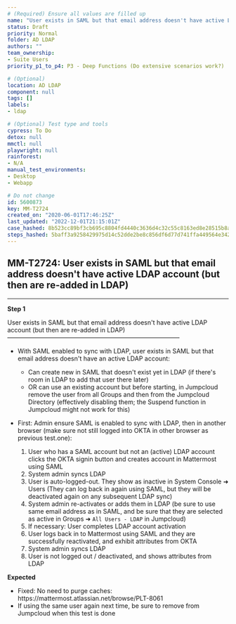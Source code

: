 ```yaml
---
# (Required) Ensure all values are filled up
name: "User exists in SAML but that email address doesn't have active LDAP account (but then are re-added in LDAP)"
status: Draft
priority: Normal
folder: AD LDAP
authors: ""
team_ownership: 
- Suite Users
priority_p1_to_p4: P3 - Deep Functions (Do extensive scenarios work?)

# (Optional)
location: AD LDAP
component: null
tags: []
labels: 
- ldap

# (Optional) Test type and tools
cypress: To Do
detox: null
mmctl: null
playwright: null
rainforest: 
- N/A
manual_test_environments: 
- Desktop
- Webapp

# Do not change
id: 5600873
key: MM-T2724
created_on: "2020-06-01T17:46:25Z"
last_updated: "2022-12-01T21:15:01Z"
case_hashed: 8b523cc89bf3cb695c8804fd4440c3636d4c32c55c8163ed8e28515b8a102306a26ee1f35fccbaa144acf7f434897a4f
steps_hashed: 5baff3a9258429975d14c52dde2be8c856df6d77d741ffa449564e342040a9cca0cfd98c9346411ade7047cd4d0acbc8
---
```


<!-- (Auto-generated) Based on frontmatter's "key" and "name" -->

## MM-T2724: User exists in SAML but that email address doesn't have active LDAP account (but then are re-added in LDAP)

---

**Step 1**

User exists in SAML but that email address doesn't have active LDAP account (but then are re-added in LDAP)\
————————————————————————————

- With SAML enabled to sync with LDAP, user exists in SAML but that email address doesn't have an active LDAP account:

  - Can create new in SAML that doesn't exist yet in LDAP (if there's room in LDAP to add that user there later)
  - OR can use an existing account but before starting, in Jumpcloud remove the user from all Groups and then from the Jumpcloud Directory (effectively disabling them; the Suspend function in Jumpcloud might not work for this)

- First: Admin ensure SAML is enabled to sync with LDAP, then in another browser (make sure not still logged into OKTA in other browser as previous test.one):

  1. User who has a SAML account but not an (active) LDAP account clicks the OKTA signin button and creates account in Mattermost using SAML
  2. System admin syncs LDAP
  3. User is auto-logged-out. They show as inactive in System Console ➜ Users (They can log back in again using SAML, but they will be deactivated again on any subsequent LDAP sync)
  4. System admin re-activates or adds them in LDAP (be sure to use same email address as in SAML, and be sure that they are selected as active in Groups ➜ `All Users - LDAP` in Jumpcloud)
  5. If necessary: User completes LDAP account activation
  6. User logs back in to Mattermost using SAML and they are successfully reactivated, and exhibit attributes from OKTA
  7. System admin syncs LDAP
  8. User is not logged out / deactivated, and shows attributes from LDAP

**Expected**

- Fixed: No need to purge caches:
  \
  https\://mattermost.atlassian.net/browse/PLT-8061
- If using the same user again next time, be sure to remove from Jumpcloud when this test is done
